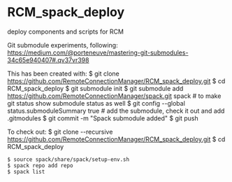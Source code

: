 # RCM_spack_deploy
deploy components and scripts for RCM


Git submodule experiments, following:
https://medium.com/@porteneuve/mastering-git-submodules-34c65e940407#.qv37vr398

This has been created with:
    $ git clone https://github.com/RemoteConnectionManager/RCM_spack_deploy.git
    $ cd RCM_spack_deploy
    $ git submodule init
    $ git submodule add https://github.com/RemoteConnectionManager/spack.git spack
    # to make git status show submodule status as well
    $ git config --global status.submoduleSummary true 
    # add the submodule, check it out and add .gitmodules
    $ git commit -m "Spack submodule added"
    $ git push

To check out:
    $ git clone --recursive https://github.com/RemoteConnectionManager/RCM_spack_deploy.git
    $ cd RCM_spack_deploy


    $ source spack/share/spack/setup-env.sh
    $ spack repo add repo
    $ spack list
